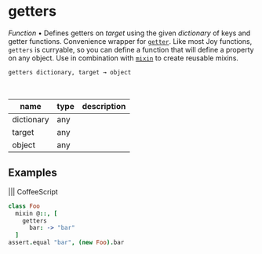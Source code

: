 # getters

_Function_ &bull; Defines getters on _target_ using the given _dictionary_ of keys and getter functions. Convenience wrapper for [`getter`](#getter). Like most Joy functions, `getters` is curryable, so you can define a function that will define a property on any object. Use in combination with [`mixin`](#mixin) to create reusable mixins.

<pre><code>getters dictionary, target &rarr; object</code></pre>
<br>

| name | type | description |
|------|------|-------------|
|dictionary|any||
|target|any||
|object|any||



## Examples


 ||| CoffeeScript 
```coffeescript 
class Foo
  mixin @::, [
    getters
      bar: -> "bar"
  ]
assert.equal "bar", (new Foo).bar
```

